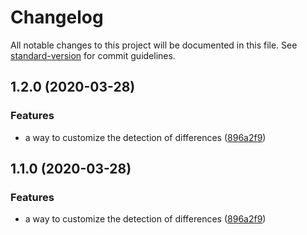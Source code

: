 # Changelog

All notable changes to this project will be documented in this file. See [standard-version](https://github.com/conventional-changelog/standard-version) for commit guidelines.

## 1.2.0 (2020-03-28)


### Features

* a way to customize the detection of differences ([896a2f9](https://github.com/matdurand/smart-diff/commit/896a2f9b1157dea329ced88c18bd73fd978457dd))

## 1.1.0 (2020-03-28)


### Features

* a way to customize the detection of differences ([896a2f9](https://github.com/matdurand/smart-diff/commit/896a2f9b1157dea329ced88c18bd73fd978457dd))
